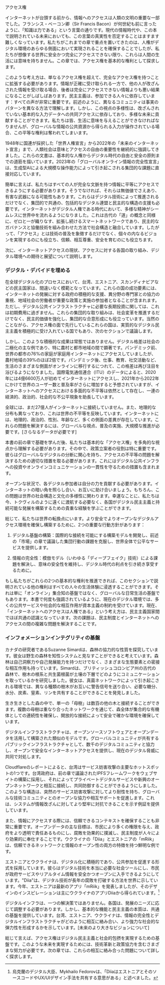 アクセス権

インターネットが台頭する前から、情報へのアクセスは人類の文明の重要な一部でした。フランシス・ベーコン卿（Sir Francis Bacon）が何世紀も前に言ったように、「知識は力である」という言葉の通りです。現代の情報時代や、この本で説明されている未来においても、この言葉の真実性を否定することはますます難しくなっています。私たちがこれまでの章で重点を置いてきたのは、人権がデジタル環境のあらゆる側面において実現されることを確保することでしたが、私たちが想像する世界に安全かつ完全にアクセスできない限り、これらは人間の生活には意味を持ちません。この章では、アクセス権を基本的な権利として探求します。

このような考え方は、単なるアクセス権を超えて、完全なアクセス権を持つことに拡張する必要があります。情報が正確に受け取られる一方で、他の人が改ざんされた情報を受け取る場合、後者は完全にアクセスできない情報よりも悪い結果になることがしばしばあります。民主主義は、参加できる人々に依存しています：すべての声が非常に重要です。前述のように、異なるコミュニティは事実のパターンを異なる方法で理解します。しかし、この視点の多様性は、改ざんされていない基本的な入力データへの共同アクセスに依存しており、多様な未来に貢献することができます。私たちは皆、生活に意味を与えることができなければなりませんが、グローバルな情報の公共資源から得られる入力が操作されている場合、この平等な権利は奪われてしまいます。

1948年に国連が採択した「世界人権宣言」から2022年の「未来のインターネット宣言」まで、人類社会は意味とアクセスの自由の重要性を継続的に強調してきました。これらの文書は、基本的な人権からデジタル時代の自由と安全の原則までの道筋を描いています。2023年の「グローバルオンライン情報の完全性宣言」は、生成型AIによる大規模な操作能力によって引き起こされる集団的な課題に直接対応しています。

簡単に言えば、私たちはすべての人が完全な文脈を持つ情報に平等にアクセスできるようにする必要があります。そうでなければ、それらは無価値でさえあり、有害な武器になる可能性もあります。これらはデジタル技術によって推進されるだけでなく、集団的で共通の、包括的なデジタル連盟と民主的な構造の支援も必要です。インターネットがデジタル人権である時代において、多様な精神がシームレスに世界中を流れるようになりました。これは古代の「道」の概念と同様に、ゼロと一が織りなす、拡張し続けるスマートネットワークであり、民主的なガバナンスと協働技術を組み合わせた方法で社会構造と融合しています。したがって、「アクセス」とは技術の普及を象徴するだけでなく、個々の内なるビジョンを実現するのにも役立ち、信頼、相互尊重、安全を育むのにも役立ちます。

次に、インターネットアクセスの現状、アクセスに対する各国の取り組み、デジタル環境への期待と展望について説明します。

### デジタル・デバイドを埋める

在全球デジタル化のプロセスにおいて、台湾、エストニア、スカンディナビアなどの民主国家は、間違いなく模範となっています。これらの国の成功要素には、インターネットの発展に対する政府の積極的な支援、異分野の専門家との協力の重視、地域社会の労働者が重要な政策と実施の参加者となることが含まれます。ただし、デジタル公共インフラストラクチャに必要な長期投資に関しては、これは初期費用に過ぎません。これらの集団的な取り組みは、社会変革を推進するだけでなく、民主的価値を強化し、集団的な合意形成にも役立っています。当然のことながら、アクセス権の面で先行しているこれらの国は、実質的なデジタル民主主義を積極的に受け入れている国でもあり、次のセクションで議論します。

しかし、このような積極的な成果は常態ではありません。デジタル格差は社会の二極化の主な例であり、特に農村と都市地域の間で顕著です。パンデミック前、世界の都市の76%の家庭が家庭用インターネットにアクセスしていましたが、農村地域の39%のほぼ2倍です。パンデミック後、仕事、教育、社交活動など、生活のさまざまな側面がオンラインに移行するにつれて、この格差は再び注目を浴びるようになりました。国際電気通信連合（ITU）のデータによると、2020年には4億6600万人が初めてインターネットにアクセスし、2021年から2022年にかけて世界のユーザー数と普及率がさらに増加すると予想されていますが、インターネットへのアクセスにおける多面的な不平等は依然として存在し、一連の経済的、政治的、社会的な不公平現象を助長しています。

全球には、まだ27億人がインターネットに接続していません。また、地理的な分布も異なっており、これは世界の不平等を反映しています。インターネットには、地理的、政治的、性別、年齢など、多くの側面の差異が存在しています。これらの問題を解決するには、グローバルな視点、普及の実施、大規模な推進が必要です。[さらなるデータが必要です]

本書の前の章で基礎を学んだ後、私たちは基本的な「アクセス権」を多角的な視点から理解する必要があります。その中で、政策立案者の役割は特に重要です。彼らはグローバルなデジタルの分断に関心を持ち、アクセスの不平等の問題を解決するための適切な措置を取る必要があります。これにはデジタル公共インフラへの投資やオンラインコミュニケーションの一貫性を守るための措置も含まれます。

オープンな状況で、各デジタル参加者は自分の力を貢献する必要があります。インターネットの暗い角を照らし合い、お互いに助け合いましょう。もちろん、この問題は世界の社会構造と文化の多様性に関わります。幸運なことに、私たちは今、トクヴィルのように遠くに渡航する必要なく、各国がデジタル民主主義と持続可能な発展を構築するための貴重な経験を学ぶことができます。

総じて、私たちは世界の転換点にいます。より安全でよりオープンなデジタルアクセス環境を確保し構築するために、2つの重要な行動方針があります：

1. デジタル基盤の構築：国際的な接続を可能にする構築モデルを開発し、前述の「市場」の章で議論した集団行動の課題を克服し、世界全体で公平なサービスを提供します。

2. 情報の完全性：模倣モデル（いわゆる「ディープフェイク」技術）による課題を解決し、意味の安全性を維持し、デジタル時代の利点を引き続き享受するために。

もし私たちがこれらの2つの基本的な権利を推進できれば、このセクションで説明されている他の権利はすべての人々の生活体験に浸透することができます。それは単に「オンライン」集合知の基盤ではなく、グローバルな日常生活の基盤でもあります。本書で何度も強調されているように、現在のデジタル環境では、多くの公共サービスや社会的な相互作用が資本主義の制約を受けています。現在、「インターネットへのアクセスは人権である」という考え方は、民主主義国家間でほぼ共通の認識となっています。次の課題は、民主制度とインターネットへのアクセスの間の複雑な問題を解決することです。

### インフォメーションインテグリティの基盤

カナダの研究者であるSuzanne Simardは、森林の協力的な性質を探究しています。彼女は野生の森林を知性システムと見なすことができると考えています。森林は自己洞察力や自己発展能力を持つだけでなく、さまざまな生態要素との密接な相互作用も持っています。Simardは、ブリティッシュコロンビア州の古代の森林で、樹木の根系と共生菌根菌が土壌の下層でどのようにコミュニケーションを取っているかを研究しました。彼女は、真菌ネットワークによって引き起こされる環境では、異なる種類の樹木がお互いに警告信号を送り合い、必要な糖分、水分、炭素、窒素、リンを共有することができることを発見しました。

生き生きとした森の中で、単一の「母樹」は数百の他の木と接続することができます。複数の母樹は重なり合ったネットワークを通じて、森全体が集合的な有機体としての連続性を確保し、開放的な接続によって安全で確かな環境を確保しています。

デジタルインフラストラクチャは、オープンソースソフトウェアとオープンデータを活用して構築された類似のモデルです。グローバルコミュニティが共有するパブリックインフラストラクチャとして、数千のデジタルコミュニティと協力し、オープンで安全なインターネットアクセスを提供し、現在のデジタル脅威に共同で対処します。

Cloudflareのレポートによると、台湾はサービス妨害攻撃の主要なホットスポットの1つです。台湾政府は、前の章で議論されたIPFSフレームワークをウェブサイトの構築に採用し、それによってプライベートデジタルサービスや新興のオープンネットワークと相互に接続し、共同防御することができるようにしました。このような構造は、突然のサービス妨害攻撃に対してより耐性を持ち、グローバルな技術コミュニティとのオープンな協力や相互サポートを促進します。これは、システムが情報改ざんに対してより堅牢に対抗できることを示す例証を提供しています。

また、情報にアクセスする際には、信頼できるコンテキストを確保することも非常に重要です。オープンデータの主な目標は、市民により多くの権限を与え、政府をより透明で責任あるものにし、腐敗を効果的に撲滅し、民主制度が人々により効果的に奉仕することです。ウクライナの「Diia」とエストニアの「mRiik」は、信頼できるネットワークと情報のオープン性の両方の特徴を持つ鮮明な例です。

エストニアとウクライナは、デジタル化に積極的であり、公共参加を促進する形式を採用しています。彼らはデジタル技術を本当に必要な社会ツールにし、市民が政府サービスやリアルタイム情報を安全かつオープンに入手できるようにしています。"Diia"は、デジタル技術が長年の腐敗を打破する方法を世界に示しています。今年、エストニアは最新のアプリ「mRiik」を発表しましたが、そのデザインのインスピレーションは主にウクライナのアプリDiiaから得られています。[^Diia]

デジタルインフラは、一つの解決策ではありません。各国は、発展のニーズに応じて調整する必要があります。しかし、基本的な機能と民主主義の本質は、共通の基盤を提供しています。台湾、エストニア、ウクライナは、情報の完全性とデジタルインフラストラクチャがどのように相互に絡み合い、より強力な社会的な弾力性を形成するかを示しています。[未来のより大きなビジョンについて]

総じて言えば、アクセス権はデジタル民主主義と社会的包摂を実現するための基盤です。このような未来を実現するためには、技術革新と政策協力を含むさまざまな努力が必要です。次の章では、これらの相互に絡み合った問題について詳しく探求します。

[^Diia]: 烏克蘭のデジタル大臣、Mykhailo Fedorovは、「DiiaはエストニアとそのソースコードやUX/UIデザイン手法を共有する意思がある」と述べました。
